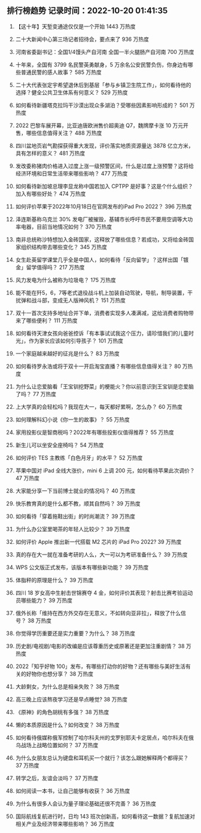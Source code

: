 
## 排行榜趋势 记录时间：2022-10-20 01:41:35
  
  1. 【这十年】天堑变通途仅仅是一个开始 1443 万热度
    
  2. 二十大新闻中心第三场记者招待会，要点来了 936 万热度
    
  3. 河南省委副书记：全国1/4馒头产自河南 全国一半火腿肠产自河南 700 万热度
    
  4. 十年来，全国有 3799 名民警英勇献身，5 万余名公安民警负伤，你身边有哪些普通民警的感人故事？ 585 万热度
    
  5. 二十大代表张定宇希望退休后到基层「参与乡镇卫生院工作」，如何看待他的选择？健全公共卫生体系有何意义？ 529 万热度
    
  6. 如何看待新疆塔克拉玛干沙漠出现众多湖泊？受哪些因素影响形成的？ 501 万热度
    
  7. 2022 巴黎车展开幕，比亚迪唐欧洲售价超奥迪 Q7，魏牌摩卡涨 10 万元开售，哪些信息值得关注？ 488 万热度
    
  8. 四川盆地页岩气勘探获得重大发现，评价落实地质资源量达 3878 亿立方米，具有怎样的意义？ 481 万热度
    
  9. 发改委称猪肉价格进入过度上涨一级预警区间，什么是过度上涨预警？这将给经济环境和日常生活带来哪些影响？ 477 万热度
    
  10. 如何看待新加坡总理李显龙称中国若加入 CPTPP 是好事？这是个什么组织？加入有哪些好处？ 474 万热度
    
  11. 如何评价苹果于2022年10月18日在官网发布的iPad Pro 2022？ 396 万热度
    
  12. 泽连斯基称乌克兰 30% 发电厂被摧毁，基辅市长呼吁市民不要用空调等大功率电器，目前当地情况如何？ 370 万热度
    
  13. 南非总统称沙特想加入金砖国家，这释放了哪些信息？若成功，又将给金砖国家组织结构带去哪些变化？ 345 万热度
    
  14. 女生赴英留学课堂几乎全是中国人，如何看待「反向留学」？这样出国「镀金」留学值得吗？ 217 万热度
    
  15. 风力发电为什么被称为垃圾电？ 175 万热度
    
  16. 能不能在歼5，6，7等老式退役战斗机上加装自动驾驶，导航，制导装置，干扰弹和战斗部，变成无人版神风机？ 151 万热度
    
  17. 双十一首次支持多地址合并下单，消费者实现多人凑满减，这给消费者购物带来了哪些便利？ 111 万热度
    
  18. 如何看待天津女孩向爸爸控诉「有本事试试我这个压力，请珍惜我们的儿童时光」，作为家长应该如何引导孩子？ 101 万热度
    
  19. 一个家庭越来越好的征兆是什么？ 83 万热度
    
  20. 如何看待罗永浩或将于双十一开启淘宝直播？有哪些信息值得关注？ 80 万热度
    
  21. 为什么让恋爱脑看「王宝钏挖野菜」的梗能火？你以前意识到王宝钏是恋爱脑了吗？ 77 万热度
    
  22. 上大学真的会轻松吗？我现在大一，每天都好累啊，怎么办？ 60 万热度
    
  23. 如何理解科幻小说《你一生的故事》？ 55 万热度
    
  24. 家用投影仪是智商税吗？2022年有哪些投影仪值得推荐？ 55 万热度
    
  25. 新生儿可以坐安全座椅吗？ 54 万热度
    
  26. 如何评价 TES 主教练「白色月牙」的水平？ 52 万热度
    
  27. 苹果中国对 iPad 全线大涨价，mini 6 上调 200 元，如何看待苹果此次调价？ 47 万热度
    
  28. 大家能分享一下当前博士就业的情况吗？ 40 万热度
    
  29. 快乐教育真的是什么都不教，顺其自然吗？ 39 万热度
    
  30. 如何看待「穿着拖鞋出街」的时尚潮流？ 39 万热度
    
  31. 为什么办公室里喝茶的年轻人比较少？ 39 万热度
    
  32. 如何评价 Apple 推出新一代搭载 M2 芯片的 iPad Pro 2022? 39 万热度
    
  33. 真的存在大一就在准备考研的人么，大一可以为考研准备什么？ 39 万热度
    
  34. WPS 公文版正式发布，该版本有哪些新功能？ 39 万热度
    
  35. 体脂秤的原理是什么？ 39 万热度
    
  36. 四川 18 岁女高中生射击世锦赛夺 4 金，如何评价其表现？射击比赛考验运动员哪些能力？ 39 万热度
    
  37. 俄外长称「维持在西方外交存在无意义，不如转向亚非拉」，释放了什么信号？ 38 万热度
    
  38. 你觉得学历重要还是实力重要？为什么？ 38 万热度
    
  39. 历史剧/电视剧/电影的改编是应该尊重历史或原著还是更加注重剧情？ 38 万热度
    
  40. 2022「知乎好物 100」发布，有哪些打动你的好物？还有哪些与美好生活有关的好物你也想分享？ 38 万热度
    
  41. 大龄剩女，为什么总是相亲失败？ 38 万热度
    
  42. 高三晚上应该熬夜学习还是早点睡觉? 38 万热度
    
  43. 《原神》的角色胡桃有多强？ 38 万热度
    
  44. 懒的本质原因是什么？如何改变？ 38 万热度
    
  45. 如何看待俄媒称俄军控制了哈尔科夫州的戈罗别耶夫卡定居点，哈尔科夫在俄乌战场上战略位置如何？ 37 万热度
    
  46. 为什么女朋友总认为键盘和耳机买一个就行？该怎么跟她解释两个都得买？ 37 万热度
    
  47. 转学之后，友谊会淡吗？ 37 万热度
    
  48. 如何阅读一本书，让自己能够有收获？ 36 万热度
    
  49. 为什么有很多人会认为量子理论基础还很不完善？ 36 万热度
    
  50. 国际航线复航进行时，日均 143 班次创新高，如何看待这一数据？复航加速对相关产业及经济带来哪些影响？ 36 万热度
    